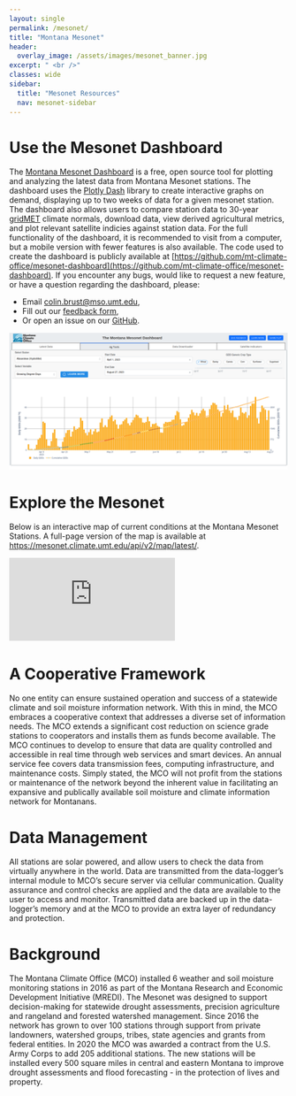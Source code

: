 ```yaml
---
layout: single
permalink: /mesonet/
title: "Montana Mesonet"
header:
  overlay_image: /assets/images/mesonet_banner.jpg
excerpt: " <br />"
classes: wide
sidebar:
  title: "Mesonet Resources"
  nav: mesonet-sidebar
---
```


# Use the Mesonet Dashboard
The [Montana Mesonet Dashboard](https://mesonet.climate.umt.edu/dash/) is a free, open source tool for plotting and analyzing the latest data from Montana Mesonet stations. The dashboard uses the [Plotly Dash](https://plotly.com/dash) library to create interactive graphs on demand, displaying up to two weeks of data for a given mesonet station. The dashboard also allows users to compare station data to 30-year [gridMET](https://www.climatologylab.org/gridmet.html) climate normals, download data, view derived agricultural metrics, and plot relevant satellite indicies against station data. For the full functionality of the dashboard, it is recommended to visit from a computer, but a mobile version with fewer features is also available. The code used to create the dashboard is publicly available at [https://github.com/mt-climate-office/mesonet-dashboard](https://github.com/mt-climate-office/mesonet-dashboard). If you encounter any bugs, would like to request a new feature, or have a question regarding the dashboard, please:
* Email [colin.brust@mso.umt.edu](mailto:colin.brust@mso.umt.edu),
* Fill out our [feedback form](https://airtable.com/shrxlaYUu6DcyK98s),
* Or open an issue on our [GitHub](https://github.com/mt-climate-office/mesonet-dashboard/issues). 

<a href="https://mesonet.climate.umt.edu/dash/" target="_blank"><img src="/assets/images/dashboard_image.png" alt="image-right" /></a>


# Explore the Mesonet
Below is an interactive map of current conditions at the Montana Mesonet Stations. A full-page version of the map is available at <a href="https://mesonet.climate.umt.edu/api/v2/map/latest/" target="_blank">https://mesonet.climate.umt.edu/api/v2/map/latest/</a>.
<div class=""><iframe class="iframe_size" src="https://mesonet.climate.umt.edu/api/v2/map/latest/" frameborder="0px" float="left" scrolling="no"></iframe></div>

# A Cooperative Framework
No one entity can ensure sustained operation and success of a statewide climate and soil moisture information network. With this in mind, the MCO embraces a cooperative context that addresses a diverse set of information needs. The MCO extends a significant cost reduction on science grade stations to cooperators and installs them as funds become available. The MCO continues to develop to ensure that data are quality controlled and accessible in real time through web services and smart devices. An annual service fee covers data transmission fees, computing infrastructure, and maintenance costs. Simply stated, the MCO will not profit from the stations or maintenance of the network beyond the inherent value in facilitating an expansive and publically available soil moisture and climate information network for Montanans.

# Data Management
All stations are solar powered, and allow users to check the data from virtually anywhere in the world. Data are transmitted from the data-logger’s internal module to MCO’s secure server via cellular communication. Quality assurance and control checks are applied and the data are available to the user to access and monitor. Transmitted data are backed up in the data-logger’s memory and at the MCO to provide an extra layer of redundancy and protection.

# Background
The Montana Climate Office (MCO) installed 6 weather and soil moisture monitoring stations in 2016 as part of the Montana Research and Economic Development Initiative (MREDI). The Mesonet was designed to support decision-making for statewide drought assessments, precision agriculture and rangeland and forested watershed management. Since 2016 the network has grown to over 100 stations through support from private landowners, watershed groups, tribes, state agencies and grants from federal entities. In 2020 the MCO was awarded a contract from the U.S. Army Corps to add 205 additional stations. The new stations will be installed every 500 square miles in central and eastern Montana to improve drought assessments and flood forecasting - in the protection of lives and property.

<!-- # Contact
## Montana Mesonet Manager
Kevin Hyde <br />
W.A. Franke College of Forestry and Conservation <br />
University of Montana <br />
32 Campus Drive <br />
Missoula, MT 59812-5076 <br />
Phone: 406-546-2109 <br />
Email: [kevin.hyde@umontana.edu](mailto:kevin.hyde@umontana.edu) -->